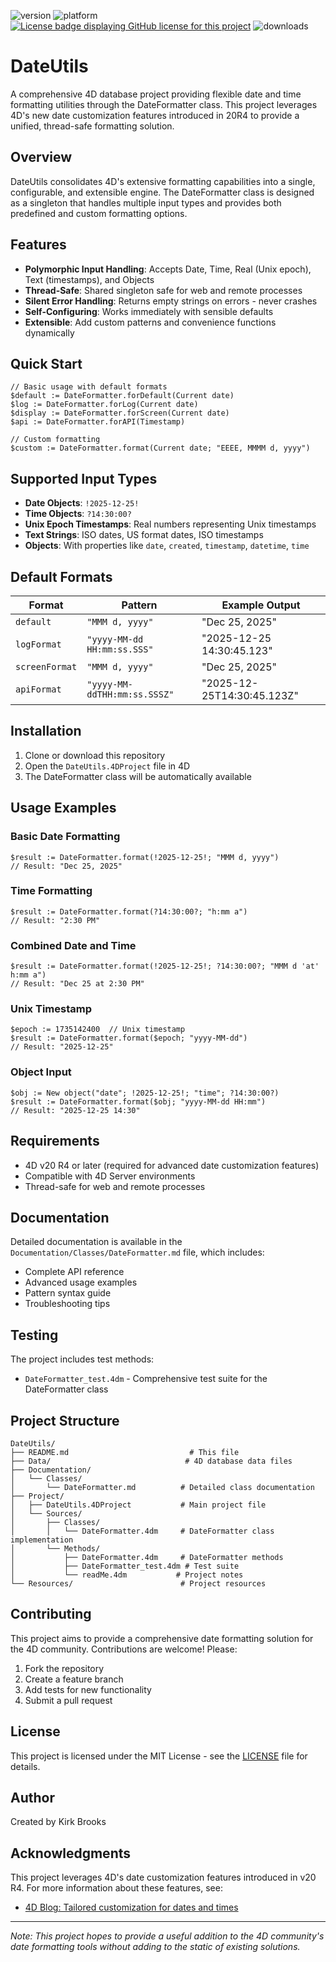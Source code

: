 ![version](https://img.shields.io/badge/version-20R4-5682DF)
![platform](https://img.shields.io/static/v1?label=platform&message=mac-intel%20|%20mac-arm%20|%20win-64&color=blue)
[![License badge displaying GitHub license for this project](https://img.shields.io/github/license/kirkbrooks/DateUtils)](LICENSE)
![downloads](https://img.shields.io/github/downloads/kirkbrooks/DateUtils/total)

# DateUtils

A comprehensive 4D database project providing flexible date and time formatting utilities through the DateFormatter class. This project leverages 4D's new date customization features introduced in 20R4 to provide a unified, thread-safe formatting solution.

## Overview

DateUtils consolidates 4D's extensive formatting capabilities into a single, configurable, and extensible engine. The DateFormatter class is designed as a singleton that handles multiple input types and provides both predefined and custom formatting options.

## Features

- **Polymorphic Input Handling**: Accepts Date, Time, Real (Unix epoch), Text (timestamps), and Objects
- **Thread-Safe**: Shared singleton safe for web and remote processes
- **Silent Error Handling**: Returns empty strings on errors - never crashes
- **Self-Configuring**: Works immediately with sensible defaults
- **Extensible**: Add custom patterns and convenience functions dynamically

## Quick Start

```4d
// Basic usage with default formats
$default := DateFormatter.forDefault(Current date)
$log := DateFormatter.forLog(Current date)
$display := DateFormatter.forScreen(Current date)
$api := DateFormatter.forAPI(Timestamp)

// Custom formatting
$custom := DateFormatter.format(Current date; "EEEE, MMMM d, yyyy")
```

## Supported Input Types

- **Date Objects**: `!2025-12-25!`
- **Time Objects**: `?14:30:00?`
- **Unix Epoch Timestamps**: Real numbers representing Unix timestamps
- **Text Strings**: ISO dates, US format dates, ISO timestamps
- **Objects**: With properties like `date`, `created`, `timestamp`, `datetime`, `time`

## Default Formats

| Format | Pattern | Example Output |
|--------|---------|----------------|
| `default` | `"MMM d, yyyy"` | "Dec 25, 2025" |
| `logFormat` | `"yyyy-MM-dd HH:mm:ss.SSS"` | "2025-12-25 14:30:45.123" |
| `screenFormat` | `"MMM d, yyyy"` | "Dec 25, 2025" |
| `apiFormat` | `"yyyy-MM-ddTHH:mm:ss.SSSZ"` | "2025-12-25T14:30:45.123Z" |

## Installation

1. Clone or download this repository
2. Open the `DateUtils.4DProject` file in 4D
3. The DateFormatter class will be automatically available

## Usage Examples

### Basic Date Formatting

```4d
$result := DateFormatter.format(!2025-12-25!; "MMM d, yyyy")
// Result: "Dec 25, 2025"
```

### Time Formatting

```4d
$result := DateFormatter.format(?14:30:00?; "h:mm a")
// Result: "2:30 PM"
```

### Combined Date and Time

```4d
$result := DateFormatter.format(!2025-12-25!; ?14:30:00?; "MMM d 'at' h:mm a")
// Result: "Dec 25 at 2:30 PM"
```

### Unix Timestamp

```4d
$epoch := 1735142400  // Unix timestamp
$result := DateFormatter.format($epoch; "yyyy-MM-dd")
// Result: "2025-12-25"
```

### Object Input

```4d
$obj := New object("date"; !2025-12-25!; "time"; ?14:30:00?)
$result := DateFormatter.format($obj; "yyyy-MM-dd HH:mm")
// Result: "2025-12-25 14:30"
```

## Requirements

- 4D v20 R4 or later (required for advanced date customization features)
- Compatible with 4D Server environments
- Thread-safe for web and remote processes

## Documentation

Detailed documentation is available in the `Documentation/Classes/DateFormatter.md` file, which includes:

- Complete API reference
- Advanced usage examples
- Pattern syntax guide
- Troubleshooting tips

## Testing

The project includes test methods:

- `DateFormatter_test.4dm` - Comprehensive test suite for the DateFormatter class

## Project Structure

```text
DateUtils/
├── README.md                           # This file
├── Data/                              # 4D database data files
├── Documentation/
│   └── Classes/
│       └── DateFormatter.md          # Detailed class documentation
├── Project/
│   ├── DateUtils.4DProject           # Main project file
│   └── Sources/
│       ├── Classes/
│       │   └── DateFormatter.4dm     # DateFormatter class implementation
│       └── Methods/
│           ├── DateFormatter.4dm     # DateFormatter methods
│           ├── DateFormatter_test.4dm # Test suite
│           └── readMe.4dm           # Project notes
└── Resources/                        # Project resources
```

## Contributing

This project aims to provide a comprehensive date formatting solution for the 4D community. Contributions are welcome! Please:

1. Fork the repository
2. Create a feature branch
3. Add tests for new functionality
4. Submit a pull request

## License

This project is licensed under the MIT License - see the [LICENSE](LICENSE) file for details.

## Author

Created by Kirk Brooks

## Acknowledgments

This project leverages 4D's date customization features introduced in v20 R4. For more information about these features, see:

- [4D Blog: Tailored customization for dates and times](https://blog.4d.com/tailored-customization-for-dates-and-times/)

---

*Note: This project hopes to provide a useful addition to the 4D community's date formatting tools without adding to the static of existing solutions.*
